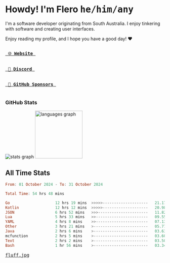 # Howdy! I'm Flero <kbd>he/him/any</kbd>

I'm a software developer originating from South Australia. I enjoy tinkering with software and creating user interfaces.

Enjoy reading my profile, and I hope you have a good day! :heart:

<a href="https://flero.dev/">
    <kbd>
        <br>
        &nbsp;🌐 <strong>Website</strong>&nbsp;
        <br>
        <br>
    </kbd>
</a>

<a href="https://discord.com/users/1059375676769189938">
    <kbd>
        <br>
        &nbsp;💬 <strong>Discord</strong>&nbsp;
        <br>
        <br>
    </kbd>
</a>

<a href="https://github.com/sponsors/flerouwu">
    <kbd>
        <br>
        &nbsp;🩷 <strong>GitHub Sponsors</strong>&nbsp;
        <br>
        <br>
    </kbd>
</a>

### GitHub Stats
<!-- <p> allows it to be shown side-by-side -->
<div>
  <img src="https://github-readme-stats.vercel.app/api?hide_title=true&hide_rank=false&show_icons=true&include_all_commits=true&count_private=true&disable_animations=true&theme=github_dark&locale=en&hide_border=true&username=flerouwu" alt="stats graph"  />
  <img src="https://github-readme-stats.vercel.app/api/top-langs?locale=en&hide_title=false&langs_count=5&theme=github_dark&hide_border=true&username=flerouwu&layout=compact" alt="languages graph" height="150"  />
</div>

## All Time Stats

<!--START_SECTION:waka-->

```haskell
From: 01 October 2024 - To: 31 October 2024

Total Time: 54 hrs 48 mins

Go                    12 hrs 19 mins  >>>>>--------------------   21.17 %
Kotlin                12 hrs 12 mins  >>>>>--------------------   20.98 %
JSON                  6 hrs 52 mins   >>>----------------------   11.82 %
Lua                   5 hrs 33 mins   >>-----------------------   09.55 %
YAML                  4 hrs 8 mins    >>-----------------------   07.13 %
Other                 3 hrs 21 mins   >------------------------   05.77 %
Java                  2 hrs 6 mins    >------------------------   03.63 %
mcfunction            2 hrs 5 mins    >------------------------   03.60 %
Text                  2 hrs 2 mins    >------------------------   03.50 %
Bash                  1 hr 56 mins    >------------------------   03.34 %
```

<!--END_SECTION:waka-->

<a href="https://raw.githubusercontent.com/flerouwu/flerouwu/main/fluff.jpg">
  <kbd>fluff.jpg</kbd>
</a>
